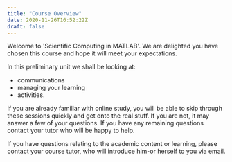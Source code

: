 ```yaml
---
title: "Course Overview"
date: 2020-11-26T16:52:22Z
draft: false
---
```


Welcome to 'Scientific Computing in MATLAB'. We are delighted you have chosen this course and hope it will meet your expectations.

In this preliminary unit we shall be looking at:

- communications
- managing your learning
- activities.

If you are already familiar with online study, you will be able to skip through these sessions quickly and get onto the real stuff.
If you are not, it may answer a few of your questions.
If you have any remaining questions contact your tutor who will be happy to help.

If you have questions relating to the academic content or learning, please contact your course tutor, who will introduce him-or herself to you via email.

